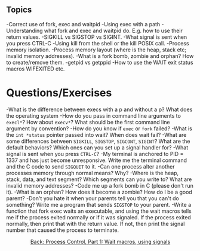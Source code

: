 ## Topics
-Correct use of fork, exec and waitpid
-Using exec with a path
-Understanding what fork and exec and waitpid do. E.g. how to use their return values.
-SIGKILL vs SIGSTOP vs SIGINT. 
-What signal is sent when you press CTRL-C
-Using kill from the shell or the kill POSIX call.
-Process memory isolation.
-Process memory layout (where is the heap, stack etc; invalid memory addresses).
-What is a fork bomb, zombie and orphan? How to create/remove them.
-getpid vs getppid
-How to use the WAIT exit status macros WIFEXITED etc.


# Questions/Exercises 

-What is the difference between execs with a p and without a p? What does the operating system
-How do you pass in command line arguments to `execl*`? How about `execv*`? What should be the first command line argument by convention?
-How do you know if `exec` or `fork` failed?
-What is the `int *status` pointer passed into wait? When does wait fail?
-What are some differences between `SIGKILL`, `SIGSTOP`, `SIGCONT`, `SIGINT`? What are the default behaviors? Which ones can you set up a signal handler for?
-What signal is sent when you press `CTRL-C`?
-My terminal is anchored to PID = 1337 and has just become unresponsive. Write me the terminal command and the C code to send `SIGQUIT` to it.
-Can one process alter another processes memory through normal means? Why?
-Where is the heap, stack, data, and text segment? Which segments can you write to? What are invalid memory addresses?
-Code me up a fork bomb in C (please don't run it).
-What is an orphan? How does it become a zombie? How do I be a good parent?
-Don't you hate it when your parents tell you that you can't do something? Write me a program that sends `SIGSTOP` to your parent.
-Write a function that fork exec waits an executable, and using the wait macros tells me if the process exited normally or if it was signaled. If the process exited normally, then print that with the return value. If not, then print the signal number that caused the process to terminate.
<div align="center">
<a href="https://github.com/angrave/SystemProgramming/wiki/Process-Control,-Part-1:-Wait-macros,-using-signals">
Back: Process Control, Part 1: Wait macros, using signals
</a>
</div>
